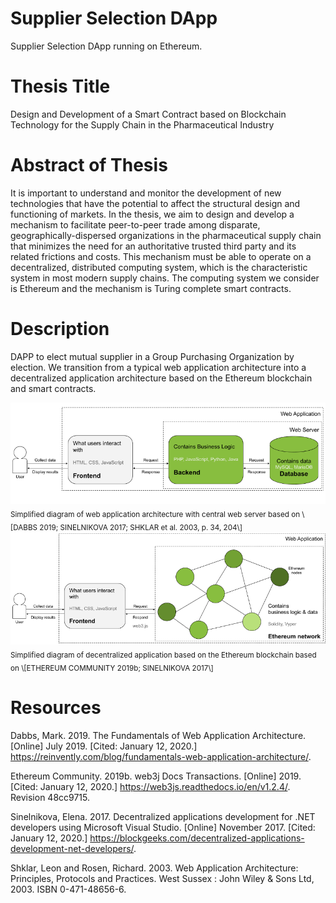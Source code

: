 # Supplier Selection DApp
Supplier Selection DApp running on Ethereum. 

# Thesis Title
Design and Development of a Smart Contract 
based on Blockchain Technology for the Supply Chain
in the Pharmaceutical Industry

# Abstract of Thesis
It is important to understand and monitor the development of new technologies that have the potential to affect the structural design and functioning of markets. In the thesis, we aim to design and develop a mechanism to facilitate peer-to-peer trade among disparate, geographically-dispersed organizations in the pharmaceutical supply chain that minimizes the need for an authoritative trusted third party and its related frictions and costs. This mechanism must be able to operate on a decentralized, distributed computing system, which is the characteristic system in most modern supply chains. The computing system we consider is Ethereum and the mechanism is Turing complete smart contracts. 

# Description
DAPP to elect mutual supplier in a Group Purchasing Organization by election. We transition from a typical web application architecture into a decentralized application architecture based on the Ethereum blockchain and smart contracts. 

<img src="figures/figure1.png" width="600">
<sub>Simplified diagram of web application architecture with central web server based on \[DABBS 2019; SINELNIKOVA 2017; SHKLAR et al. 2003, p. 34, 204\]</sub>

<img src="figures/figure2.png" width="600">
<sub>Simplified diagram of decentralized application based on the Ethereum blockchain based on \[ETHEREUM COMMUNITY 2019b; SINELNIKOVA 2017\]</sub>

# Resources
Dabbs, Mark. 2019. The Fundamentals of Web Application Architecture. \[Online\] July 2019. \[Cited: January 12, 2020.\] https://reinvently.com/blog/fundamentals-web-application-architecture/.

Ethereum Community. 2019b. web3j Docs Transactions. \[Online\] 2019. \[Cited: January 12, 2020.\] https://web3js.readthedocs.io/en/v1.2.4/. Revision 48cc9715.

Sinelnikova, Elena. 2017. Decentralized applications development for .NET developers using Microsoft Visual Studio. \[Online\] November 2017. \[Cited: January 12, 2020.\] https://blockgeeks.com/decentralized-applications-development-net-developers/.

Shklar, Leon and Rosen, Richard. 2003. Web Application Architecture: Principles, Protocols and Practices. West Sussex : John Wiley & Sons Ltd, 2003. ISBN 0-471-48656-6.

<!---
alternative way to display an image:
![web application architecture with central web server](figures/figure1.png)
-->
